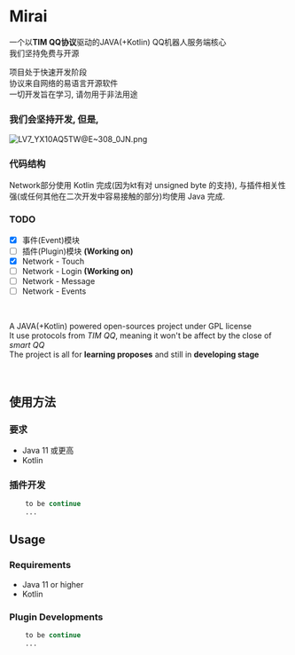 # Mirai

一个以<b>TIM QQ协议</b>驱动的JAVA(+Kotlin) QQ机器人服务端核心  
我们坚持免费与开源  
  
项目处于快速开发阶段  
协议来自网络的易语言开源软件  
一切开发旨在学习, 请勿用于非法用途  

### 我们会坚持开发, 但是,
![LV7_YX10AQ5TW@E~308_0JN.png](https://i.loli.net/2019/08/24/oQIzhaLvyJOeW1f.png)

### 代码结构
Network部分使用 Kotlin 完成(因为kt有对 unsigned byte 的支持), 与插件相关性强(或任何其他在二次开发中容易接触的部分)均使用 Java 完成.

### TODO
- [x] 事件(Event)模块  
- [ ] 插件(Plugin)模块 **(Working on)**  
- [x] Network - Touch  
- [ ] Network - Login **(Working on)**  
- [ ] Network - Message  
- [ ] Network - Events  

<br>

A JAVA(+Kotlin) powered open-sources project under GPL license<br>
It use protocols from <i>TIM QQ</i>, meaning it won't be affect by the close of <i>smart QQ</i><br>
The project is all for <b>learning proposes</b> and still in <b>developing stage</b><br>

<br>

## 使用方法
### 要求
- Java 11 或更高
- Kotlin
### 插件开发
``` php
    to be continue
    ...
```


## Usage
### Requirements
- Java 11 or higher
- Kotlin
### Plugin Developments
``` php
    to be continue
    ...
```




